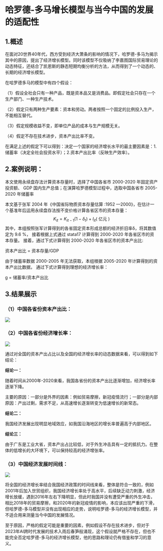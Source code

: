 # 哈罗德-多马增长模型与当今中国的发展的适配性

## 1.概述



在面对20世界40年代，西方受到经济大萧条的影响的情况下，哈罗德-多马为揭示其中的原因，提出了经济增长模型。同时该模型不仅吸纳了李嘉图国际贸易理论的动态特征，还结合了凯恩斯的静态短期均衡分析的方法，从而得到了一个动态的、长期的经济增长模型。

在哈罗德多马的模型中有四个假设：

（1）假设全社会只有一种产品，既是资本品又是消费品。即假定社会只存在一个生产部门、一种生产技术。

（2）假定只有两种生产要素：资本和劳动。两者按照一个固定的比例投入生产，不能相互替代。

（3）假定规模收益不变，即单位产品的成本与生产规模无关。

（4）假定不存在技术进步，资本产出比率不变。

在满足上述的假定下可以得到：决定一个国家的经济增长水平的最主要因素是：1.储蓄率（决定全社会投资水平）；2.资本产出比率（反映生产效率）。

## 2.案例说明：

本文使用永续盘存法计算资本存量时，选择了中国各省市 2000-2020 年固定资产投资额、 GDP 国内生产总值；在演算哈罗德模型过程中，选取中国各省市 2005-2020 年储蓄率

本文基于张军 2004 年《中国省际物质资本存量估算 :1952 —2000》，在估计一个基准年后运用永续盘存法按不变价格计算各省区市的资本存量： 
$$
K_{i t}=K_{i t-1}\left(1-\delta_{t}\right)+I_{i t}(\text { 亿元 })
$$
其中，本组按照张军计算得到的各省固定资本形成总额的经济折旧率δ，将其数值定为 9.6 %， 接着根据上式通过 stata17 计算得到 2000-2020 年各省区市的资本存量。 接着，通过下式计算得到 2000-2020 年各省区市的资本产出比:

资本产出比 = 资本存量/GDP



由于储蓄率数据 2000-2005 年无法获取，本组根据 2005-2020 年计算得到的资本产出比数据， 通过下式计算得到理想的经济增长率：

g = 储蓄率/资本产出比



## 3.结果展示

### （1）中国各省份资本产出比：

![](https://pic-stored.oss-cn-beijing.aliyuncs.com/image/%E8%B5%84%E6%9C%AC%E4%BA%A7%E5%87%BA%E6%AF%94.gif)



### （2）中国各省份经济增长率：

![](https://pic-stored.oss-cn-beijing.aliyuncs.com/image/%E5%85%A8%E5%9B%BD%E7%BB%8F%E6%B5%8E%E5%A2%9E%E9%95%BF%E7%8E%87.gif)



通过对全国的资本产出占比以及全国的经济增长率的动态数据来看，可以得到如下结论：

**结论一：**

​	随着时间从2000年-2020来看，我国各省份的资本产出比逐渐增加，经济增长率逐渐下降。

​	主要的原因：一部分是外界的因素：例如贸易摩擦，新冠疫情流行；一部分是内部原因：产出过剩，需求不足，从高速增长逐渐转变为低速增长的新常态。

**结论二：**

​	我国经济发展出现明显地域效应，如我国沿海地区的增长率普遍高于内部地区。

**结论三：**

​	由于广东是工业大省，资本产出占比较低，对于外生冲击具有一定的抵抗力。在整体的低增长的大环境下，可以保持较高的经济增张率。



### （3）中国经济发展时间线：

![](https://pic-stored.oss-cn-beijing.aliyuncs.com/image/%E4%B8%AD%E5%9B%BD%E7%BB%8F%E6%B5%8E%E5%A2%9E%E9%95%BF%E7%8E%87%E5%92%8C%E6%97%B6%E9%97%B4%E7%BA%BF.png)

​		将全国的经济增长率结合我国经济政策的时间线来看，整体是符合一致的，例如2001年后加入世贸组织，我国经济增长率处于高水平，后续缺乏动力刺激，经济增长放缓，遇到2016年左右下降明显，但此时我国并没有遭受严重的外生冲击，相比2018年的贸易摩擦，和2020年的新冠疫情的影响，本应该出现严重的下滑，但哈罗德-多马模型并没有出现相应的走势，说明哈罗德-多马的经济增长模型，并不适合用来测量当今中国的发展情况。

​		至于原因，严格的假定可能是重要的因素，例如假设不存在技术进步，但对于2023年AI跨时代发展的技术入雨后春笋般涌现，这个假设就严格不存在，但也不能完全否定哈罗德-多马的经济增长模型，他的思路和理论仍有借鉴和学习的意义。